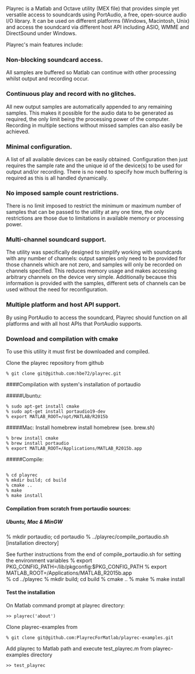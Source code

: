 Playrec is a Matlab and Octave utility (MEX file) that provides simple yet 
versatile access to soundcards using PortAudio, a free, open-source audio 
I/O library. It can be used on different platforms (Windows, Macintosh, 
Unix) and access the soundcard via different host API including ASIO, WMME 
and DirectSound under Windows.

Playrec's main features include:

### Non-blocking soundcard access.

All samples are buffered so Matlab can continue with other processing 
whilst output and recording occur.

### Continuous play and record with no glitches.

All new output samples are automatically appended to any remaining samples. 
This makes it possible for the audio data to be generated as required, the 
only limit being the processing power of the computer. Recording in 
multiple sections without missed samples can also easily be achieved.

### Minimal configuration.

A list of all available devices can be easily obtained. Configuration then 
just requires the sample rate and the unique id of the device(s) to be used 
for output and/or recording. There is no need to specify how much buffering 
is required as this is all handled dynamically.

### No imposed sample count restrictions.

There is no limit imposed to restrict the minimum or maximum number of 
samples that can be passed to the utility at any one time, the only 
restrictions are those due to limitations in available memory or processing 
power.

### Multi-channel soundcard support.

The utility was specifically designed to simplify working with soundcards 
with any number of channels: output samples only need to be provided for 
those channels which are not zero, and samples will only be recorded on 
channels specified. This reduces memory usage and makes accessing arbitrary 
channels on the device very simple. Additionally because this information 
is provided with the samples, different sets of channels can be used without 
the need for reconfiguration.

### Multiple platform and host API support.

By using PortAudio to access the soundcard, Playrec should function on all 
platforms and with all host APIs that PortAudio supports.

### Download and compilation with cmake
To use this utility it must first be downloaded and compiled. 

Clone the playrec repository from github
```
% git clone git@github.com:hbe72/playrec.git
```
####Compilation with system's installation of portaudio

#####Ubuntu:
```
% sudo apt-get install cmake 
% sudo apt-get install portaudio19-dev
% export MATLAB_ROOT=/opt/MATLAB/R2015b
```

#####Mac: 
  Install homebrew install homebrew (see. brew.sh)
```
% brew install cmake
% brew install portaudio
% export MATLAB_ROOT=/Applications/MATLAB_R2015b.app 
```

#####Compile:
```

% cd playrec 
% mkdir build; cd build 
% cmake .. 
% make 
% make install 
```
#### Compilation from scratch from portaudio sources:
##### Ubuntu, Mac & MinGW
% mkdir portaudio; cd portaudio
% ../playrec/compile_portaudio.sh [installation directory]

See further instructions from the end of compile_portaudio.sh for setting the
environment variables
% export PKG_CONFIG_PATH=<absolute path to portaudio installation directory>/lib/pkgconfig:$PKG_CONFIG_PATH
% export MATLAB_ROOT=/Applications/MATLAB_R2015b.app  
% cd ../playrec 
% mkdir build; cd build 
% cmake .. 
% make 
% make install 

#### Test the installation

On Matlab command prompt at playrec directory:
```
>> playrec('about')
```

Clone playrec-examples from
```
% git clone git@github.com:PlayrecForMatlab/playrec-examples.git
```

Add playrec to Matlab path and execute test_playrec.m from
playrec-examples directory
```
>> test_playrec
```
